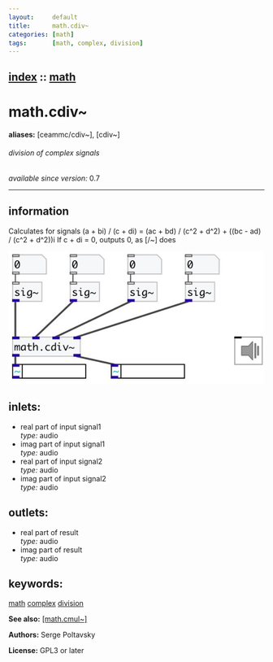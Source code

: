 ```yaml
---
layout:     default
title:      math.cdiv~
categories: [math]
tags:       [math, complex, division]
---
```

[index](index.html) :: [math](category_math.html)
---

# math.cdiv~
**aliases:** [ceammc/cdiv\~], [cdiv\~]


###### division of complex signals

*available since version:* 0.7

---


## information
Calculates for signals (a + bi) / (c + di) = (ac + bd) / (c^2 + d^2) + ((bc - ad) / (c^2 + d^2))i If c + di = 0, outputs 0, as [/~] does


[![example](../examples/img/math.cdiv~.jpg)](../examples/pd/math.cdiv~.pd)









## inlets:

* real part of input signal1<br>
_type:_ audio
* imag part of input signal1<br>
_type:_ audio
* real part of input signal2<br>
_type:_ audio
* imag part of input signal2<br>
_type:_ audio



## outlets:

* real part of result<br>
_type:_ audio
* imag part of result<br>
_type:_ audio



## keywords:

[math](keywords/math.html)
[complex](keywords/complex.html)
[division](keywords/division.html)



**See also:**
[\[math.cmul~\]](math.cmul~.html)




**Authors:** Serge Poltavsky




**License:** GPL3 or later





